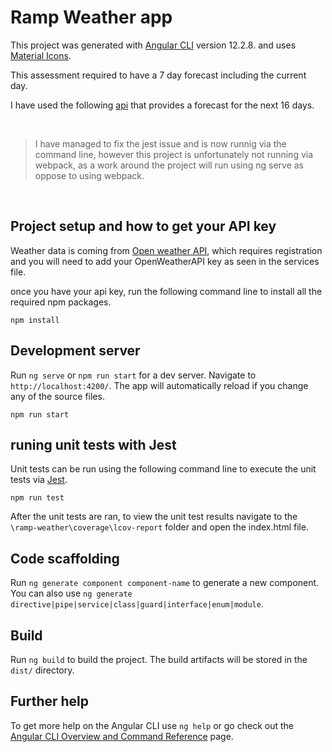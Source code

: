 # Ramp Weather app

This project was generated with [Angular CLI](https://github.com/angular/angular-cli) version 12.2.8. and
uses [Material Icons](https://google.github.io/material-design-icons/).  

This assessment required to have a 7 day forecast including the current day. 

I have used the following [api](https://openweathermap.org/forecast16_) 
that provides a forecast for the next 16 days.

&nbsp;

>I have managed to fix the jest issue and is now runnig via the command line, however this project
is unfortunately not running via webpack, as a work around the project will run using ng serve as oppose to using webpack.

&nbsp;

## Project setup and how to get your API key


Weather data is coming from [Open weather API](https://openweathermap.org/api), 
which requires registration and you will need to add your OpenWeatherAPI key as seen in the services file.
&nbsp;

once you have your api key, run the following command line to install all the required npm packages.

```
npm install
```

## Development server

Run `ng serve` or `npm run start` for a dev server. Navigate to `http://localhost:4200/`. The app will automatically reload if you change any of the source files.

```
npm run start
```

## runing unit tests with Jest

Unit tests can be run using the following command line to execute the unit tests via [Jest](https://jestjs.io/docs/getting-started).


    npm run test

After the unit tests are ran, to view the unit test results navigate to the `\ramp-weather\coverage\lcov-report` folder and open the index.html file.

## Code scaffolding

Run `ng generate component component-name` to generate a new component. You can also use `ng generate directive|pipe|service|class|guard|interface|enum|module`.

## Build

Run `ng build` to build the project. The build artifacts will be stored in the `dist/` directory.

## Further help

To get more help on the Angular CLI use `ng help` or go check out the [Angular CLI Overview and Command Reference](https://angular.io/cli) page.
